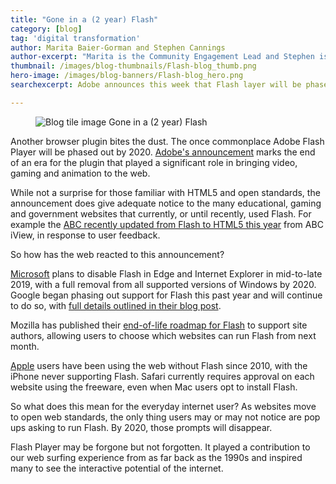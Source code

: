 ```yaml
---
title: "Gone in a (2 year) Flash"
category: [blog]
tag: 'digital transformation'
author: Marita Baier-Gorman and Stephen Cannings
author-excerpt: "Marita is the Community Engagement Lead and Stephen is the Content Writer for the DTA’s Digital Product and Services Team."
thumbnail: /images/blog-thumbnails/Flash-blog_thumb.png
hero-image: /images/blog-banners/Flash-blog_hero.png
searchexcerpt: Adobe announces this week that Flash layer will be phased out by 2020.

---
```

<figure>
  <img src="{{ site.url }}{{ site.baseurl }}{{ page.hero-image }}" alt="Blog tile image Gone in a (2 year) Flash"/><br />
</figure>

Another browser plugin bites the dust. The once commonplace Adobe Flash Player will be phased out by 2020. [Adobe's announcement](https://theblog.adobe.com/adobe-flash-update/) marks the end of an era for the plugin that played a significant role in bringing video, gaming and animation to the web.

While not a surprise for those familiar with HTML5 and open standards, the announcement does give adequate notice to the many educational, gaming and government websites that currently, or until recently, used Flash. For example the [ABC recently updated from Flash to HTML5 this year](https://iviewsupport.abc.net.au/article/103-iview-update) from ABC iView, in response to user feedback.

So how has the web reacted to this announcement?

[Microsoft](https://blogs.windows.com/msedgedev/2017/07/25/flash-on-windows-timeline/#2irizo8LiJbrfAqM.97) plans to disable Flash in Edge and Internet Explorer in mid-to-late 2019, with a full removal from all supported versions of Windows by 2020. Google began phasing out support for Flash this past year and will continue to do so, with [full details outlined in their blog post](https://www.blog.google/products/chrome/saying-goodbye-flash-chrome/).

Mozilla has published their [end-of-life roadmap for Flash](https://blog.mozilla.org/futurereleases/2017/07/25/firefox-roadmap-flash-end-life/) to support site authors, allowing users to choose which websites can run Flash from next month.

[Apple](https://webkit.org/blog/7839/adobe-announces-flash-distribution-and-updates-to-end/) users have been using the web without Flash since 2010, with the iPhone never supporting Flash. Safari currently requires approval on each website using the freeware, even when Mac users opt to install Flash.

So what does this mean for the everyday internet user? As websites move to open web standards, the only thing users may or may not notice are pop ups asking to run Flash. By 2020, those prompts will disappear.

Flash Player may be forgone but not forgotten. It played a contribution to our web surfing experience from as far back as the 1990s and inspired many to see the interactive potential of the internet.
